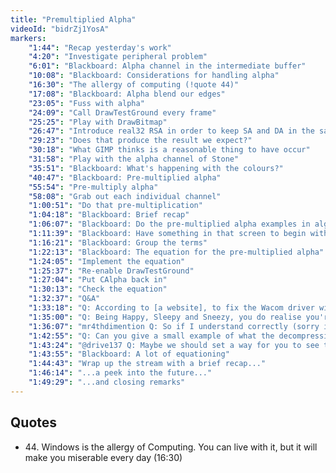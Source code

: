 ```yaml
---
title: "Premultiplied Alpha"
videoId: "bidrZj1YosA"
markers:
    "1:44": "Recap yesterday's work"
    "4:20": "Investigate peripheral problem"
    "6:01": "Blackboard: Alpha channel in the intermediate buffer"
    "10:08": "Blackboard: Considerations for handling alpha"
    "16:30": "The allergy of computing (!quote 44)"
    "17:08": "Blackboard: Alpha blend our edges"
    "23:05": "Fuss with alpha"
    "24:09": "Call DrawTestGround every frame"
    "25:25": "Play with DrawBitmap"
    "26:47": "Introduce real32 RSA in order to keep SA and DA in the same space"
    "29:23": "Does that produce the result we expect?"
    "30:18": "What GIMP thinks is a reasonable thing to have occur"
    "31:58": "Play with the alpha channel of Stone"
    "35:51": "Blackboard: What's happening with the colours?"
    "40:47": "Blackboard: Pre-multiplied alpha"
    "55:54": "Pre-multiply alpha"
    "58:08": "Grab out each individual channel"
    "1:00:51": "Do that pre-multiplication"
    "1:04:18": "Blackboard: Brief recap"
    "1:06:07": "Blackboard: Do the pre-multiplied alpha examples in algebra"
    "1:11:39": "Blackboard: Have something in that screen to begin with"
    "1:16:21": "Blackboard: Group the terms"
    "1:22:13": "Blackboard: The equation for the pre-multiplied alpha"
    "1:24:05": "Implement the equation"
    "1:25:37": "Re-enable DrawTestGround"
    "1:27:04": "Put CAlpha back in"
    "1:30:13": "Check the equation"
    "1:32:37": "Q&A"
    "1:33:18": "Q: According to [a website], to fix the Wacom driver without restarting, stop and start Wacom Professional Tablet Service"
    "1:35:00": "Q: Being Happy, Sleepy and Sneezy, you do realise you're just four dwarves short of a whole crew?"
    "1:36:07": "mr4thdimention Q: So if I understand correctly (sorry if my interpretation just confuses anyone), the reason off-screen rendering was incorrect before pre-multiplied alpha was that, after blending, things in the texture - the colours there - were pre-multiplied because they were multiplied when they were put in the texture. If, for some reason, you didn't want to optimise your code, you could also divide the colour channel by the alpha to get it back to un-pre-multiplied. Is this a reasonable understanding of the issue?"
    "1:42:55": "Q: Can you give a small example of what the decompression step between SimEntity and StoredEntity will look like?"
    "1:43:24": "@drive137 Q: Maybe we should set a way for you to see things like that kind of help, if someone finds a good possible solution. No, I don't know how"
    "1:43:55": "Blackboard: A lot of equationing"
    "1:44:43": "Wrap up the stream with a brief recap..."
    "1:46:14": "...a peek into the future..."
    "1:49:29": "...and closing remarks"
---
```


## Quotes

* 44\. Windows is the allergy of Computing. You can live with it, but it will make you miserable every day (16:30)
